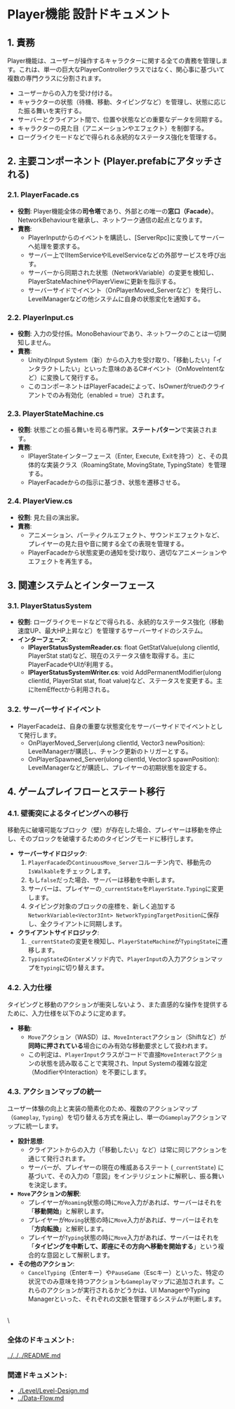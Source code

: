 # **Player機能 設計ドキュメント**

## **1\. 責務**

Player機能は、ユーザーが操作するキャラクターに関する全ての責務を管理します。これは、単一の巨大なPlayerControllerクラスではなく、関心事に基づいて複数の専門クラスに分割されます。

* ユーザーからの入力を受け付ける。  
* キャラクターの状態（待機、移動、タイピングなど）を管理し、状態に応じた振る舞いを実行する。  
* サーバーとクライアント間で、位置や状態などの重要なデータを同期する。  
* キャラクターの見た目（アニメーションやエフェクト）を制御する。  
* ローグライクモードなどで得られる永続的なステータス強化を管理する。

## **2\. 主要コンポーネント (Player.prefabにアタッチされる)**

### **2.1. PlayerFacade.cs**

* **役割**: Player機能全体の**司令塔**であり、外部との唯一の**窓口（Facade）**。NetworkBehaviourを継承し、ネットワーク通信の起点となります。  
* **責務**:  
  * PlayerInputからのイベントを購読し、\[ServerRpc\]に変換してサーバーへ処理を要求する。  
  * サーバー上でIItemServiceやILevelServiceなどの外部サービスを呼び出す。  
  * サーバーから同期された状態（NetworkVariable）の変更を検知し、PlayerStateMachineやPlayerViewに更新を指示する。  
  * サーバーサイドでイベント（OnPlayerMoved\_Serverなど）を発行し、LevelManagerなどの他システムに自身の状態変化を通知する。

### **2.2. PlayerInput.cs**

* **役割**: 入力の受付係。MonoBehaviourであり、ネットワークのことは一切関知しません。  
* **責務**:  
  * UnityのInput System（新）からの入力を受け取り、「移動したい」「インタラクトしたい」といった意味のあるC\#イベント（OnMoveIntentなど）に変換して発行する。  
  * このコンポーネントはPlayerFacadeによって、IsOwnerがtrueのクライアントでのみ有効化（enabled \= true）されます。

### **2.3. PlayerStateMachine.cs**

* **役割**: 状態ごとの振る舞いを司る専門家。**ステートパターン**で実装されます。  
* **責務**:  
  * IPlayerStateインターフェース（Enter, Execute, Exitを持つ）と、その具体的な実装クラス（RoamingState, MovingState, TypingState）を管理する。  
  * PlayerFacadeからの指示に基づき、状態を遷移させる。

### **2.4. PlayerView.cs**

* **役割**: 見た目の演出家。  
* **責務**:  
  * アニメーション、パーティクルエフェクト、サウンドエフェクトなど、プレイヤーの見た目や音に関する全ての表現を管理する。  
  * PlayerFacadeから状態変更の通知を受け取り、適切なアニメーションやエフェクトを再生する。

## **3\. 関連システムとインターフェース**

### **3.1. PlayerStatusSystem**

* **役割**: ローグライクモードなどで得られる、永続的なステータス強化（移動速度UP、最大HP上昇など）を管理するサーバーサイドのシステム。  
* **インターフェース**:  
  * **IPlayerStatusSystemReader.cs**: float GetStatValue(ulong clientId, PlayerStat stat)など、現在のステータス値を取得する。主にPlayerFacadeやUIが利用する。  
  * **IPlayerStatusSystemWriter.cs**: void AddPermanentModifier(ulong clientId, PlayerStat stat, float value)など、ステータスを変更する。主にItemEffectから利用される。

### **3.2. サーバーサイドイベント**

* PlayerFacadeは、自身の重要な状態変化をサーバーサイドでイベントとして発行します。  
  * OnPlayerMoved\_Server(ulong clientId, Vector3 newPosition): LevelManagerが購読し、チャンク更新のトリガーとする。  
  * OnPlayerSpawned\_Server(ulong clientId, Vector3 spawnPosition): LevelManagerなどが購読し、プレイヤーの初期状態を設定する。

## **4. ゲームプレイフローとステート移行**

### **4.1. 壁衝突によるタイピングへの移行**

移動先に破壊可能なブロック（壁）が存在した場合、プレイヤーは移動を停止し、そのブロックを破壊するためのタイピングモードに移行します。

*   **サーバーサイドロジック**:
    1.  `PlayerFacade`の`ContinuousMove_Server`コルーチン内で、移動先の`IsWalkable`をチェックします。
    2.  もし`false`だった場合、サーバーは移動を中断します。
    3.  サーバーは、プレイヤーの`_currentState`を`PlayerState.Typing`に変更します。
    4.  タイピング対象のブロックの座標を、新しく追加する`NetworkVariable<Vector3Int> NetworkTypingTargetPosition`に保存し、全クライアントに同期します。
*   **クライアントサイドロジック**:
    1.  `_currentState`の変更を検知し、`PlayerStateMachine`が`TypingState`に遷移します。
    2.  `TypingState`の`Enter`メソッド内で、`PlayerInput`の入力アクションマップを`Typing`に切り替えます。

### **4.2. 入力仕様**

タイピングと移動のアクションが衝突しないよう、また直感的な操作を提供するために、入力仕様を以下のように定めます。

*   **移動**:
    *   `Move`アクション（WASD）は、`MoveInteract`アクション（Shiftなど）が**同時に押されている**場合にのみ有効な移動要求として扱われます。
    *   この判定は、`PlayerInput`クラスがコードで直接`MoveInteract`アクションの状態を読み取ることで実現され、Input Systemの複雑な設定（ModifierやInteraction）を不要にします。

### **4.3. アクションマップの統一**

ユーザー体験の向上と実装の簡素化のため、複数のアクションマップ（`Gameplay`, `Typing`）を切り替える方式を廃止し、単一の`Gameplay`アクションマップに統一します。

*   **設計思想**:
    *   クライアントからの入力（「移動したい」など）は常に同じアクションを通じて発行されます。
    *   サーバーが、プレイヤーの現在の権威あるステート (`_currentState`) に基づいて、その入力の「意図」をインテリジェントに解釈し、振る舞いを決定します。
*   **`Move`アクションの解釈**:
    *   プレイヤーが`Roaming`状態の時に`Move`入力があれば、サーバーはそれを「**移動開始**」と解釈します。
    *   プレイヤーが`Moving`状態の時に`Move`入力があれば、サーバーはそれを「**方向転換**」と解釈します。
    *   プレイヤーが`Typing`状態の時に`Move`入力があれば、サーバーはそれを「**タイピングを中断して、即座にその方向へ移動を開始する**」という複合的な意図として解釈します。
*   **その他のアクション**:
    *   `CancelTyping`（Enterキー）や`PauseGame`（Escキー）といった、特定の状況でのみ意味を持つアクションも`Gameplay`マップに追加されます。これらのアクションが実行されるかどうかは、UI ManagerやTyping Managerといった、それぞれの文脈を管理するシステムが判断します。

\
\
### **全体のドキュメント:**　
[../../../README.md](../../../README.md)
### **関連ドキュメント:**
* [./Level/Level-Design.md](../Level/Level-Design.md)  
* [../Data-Flow.md](../../../Data-Flow.md)